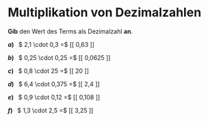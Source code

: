 <!--
version:  0.0.1

language: de

@style
main > *:not(:last-child) {
  margin-bottom: 3rem;
}

input {
    text-align: center;
}

.flex-container {
    display: flex;
    flex-wrap: wrap;
    align-items: stretch;
    gap: 20px;
}

.flex-child {
    flex: 1;
    min-width: 350px;
    margin-right: 20px;
}

@media (max-width: 400px) {
    .flex-child {
        flex: 100%;
        margin-right: 0;
    }
}
@end

formula: \carry   \textcolor{red}{\scriptsize #1}
formula: \digit   \rlap{\carry{#1}}\phantom{#2}#2
formula: \permil  \text{‰}

import: https://raw.githubusercontent.com/LiaTemplates/Tikz-Jax/main/README.md

script: https://cdn.jsdelivr.net/gh/LiaTemplates/Tikz-Jax@main/dist/index.js


tags: Multiplikation, Dezimalzahlen, sehr leicht, sehr niedrig, Angeben

comment: Multipliziere Dezimalzahlen im Kopf.

author: Martin Lommatzsch

-->




# Multiplikation von Dezimalzahlen

**Gib** den Wert des Terms als Dezimalzahl **an**.

<section class="flex-container">

<div class="flex-child">

__$a)\;\;$__ $ 2,1 \cdot 0,3 =$ [[  0,63  ]]

</div> 
<div class="flex-child">

__$b)\;\;$__ $ 0,25 \cdot 0,25 =$ [[  0,0625  ]]

</div> 
<div class="flex-child">

__$c)\;\;$__ $ 0,8 \cdot 25 =$ [[  20  ]]

</div> 
<div class="flex-child">

__$d)\;\;$__ $ 6,4 \cdot 0,375 =$ [[  2,4  ]]

</div> 
<div class="flex-child">

__$e)\;\;$__ $ 0,9 \cdot 0,12 =$ [[  0,108  ]]

</div> 
<div class="flex-child">

__$f)\;\;$__ $ 1,3 \cdot 2,5 =$ [[  3,25  ]]

</div> 
</section>





